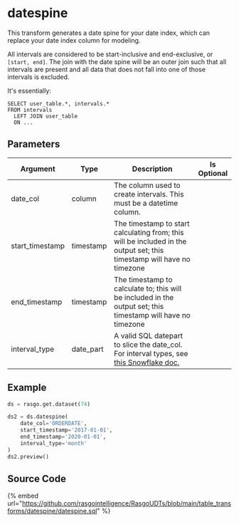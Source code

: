 

# datespine

This transform generates a date spine for your date index, which can replace your date index column for modeling.

All intervals are considered to be start-inclusive and end-exclusive, or `[start, end]`. 
The join with the date spine will be an outer join such that all intervals are present 
and all data that does not fall into one of those intervals is excluded. 

It's essentially:
```
SELECT user_table.*, intervals.*
FROM intervals
  LEFT JOIN user_table
  ON ...
```


## Parameters

|    Argument     |   Type    |                                                                                    Description                                                                                     | Is Optional |
| --------------- | --------- | ---------------------------------------------------------------------------------------------------------------------------------------------------------------------------------- | ----------- |
| date_col        | column    | The column used to create intervals. This must be a datetime column.                                                                                                               |             |
| start_timestamp | timestamp | The timestamp to start calculating from;  this will be included in the output set; this timestamp will have no timezone                                                            |             |
| end_timestamp   | timestamp | The timestamp to calculate to;  this will be included in the output set; this timestamp will have no timezone                                                                      |             |
| interval_type   | date_part | A valid SQL datepart to slice the date_col. For interval types, see [this Snowflake doc.](https://docs.snowflake.com/en/sql-reference/data-types-datetime.html#interval-constants) |             |


## Example

```python
ds = rasgo.get.dataset(74)

ds2 = ds.datespine(
    date_col='ORDERDATE',
    start_timestamp='2017-01-01',
    end_timestamp='2020-01-01',
    interval_type='month'
)
ds2.preview()

```

## Source Code

{% embed url="https://github.com/rasgointelligence/RasgoUDTs/blob/main/table_transforms/datespine/datespine.sql" %}

